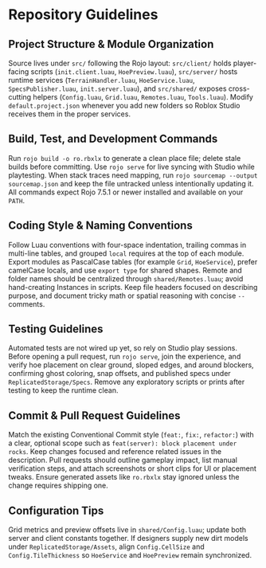# Repository Guidelines

## Project Structure & Module Organization
Source lives under `src/` following the Rojo layout: `src/client/` holds player-facing scripts (`init.client.luau`, `HoePreview.luau`), `src/server/` hosts runtime services (`TerrainHandler.luau`, `HoeService.luau`, `SpecsPublisher.luau`, `init.server.luau`), and `src/shared/` exposes cross-cutting helpers (`Config.luau`, `Grid.luau`, `Remotes.luau`, `Tools.luau`). Modify `default.project.json` whenever you add new folders so Roblox Studio receives them in the proper services.

## Build, Test, and Development Commands
Run `rojo build -o ro.rbxlx` to generate a clean place file; delete stale builds before committing. Use `rojo serve` for live syncing with Studio while playtesting. When stack traces need mapping, run `rojo sourcemap --output sourcemap.json` and keep the file untracked unless intentionally updating it. All commands expect Rojo 7.5.1 or newer installed and available on your `PATH`.

## Coding Style & Naming Conventions
Follow Luau conventions with four-space indentation, trailing commas in multi-line tables, and grouped `local` requires at the top of each module. Export modules as PascalCase tables (for example `Grid`, `HoeService`), prefer camelCase locals, and use `export type` for shared shapes. Remote and folder names should be centralized through `shared/Remotes.luau`; avoid hand-creating Instances in scripts. Keep file headers focused on describing purpose, and document tricky math or spatial reasoning with concise `--` comments.

## Testing Guidelines
Automated tests are not wired up yet, so rely on Studio play sessions. Before opening a pull request, run `rojo serve`, join the experience, and verify hoe placement on clear ground, sloped edges, and around blockers, confirming ghost coloring, snap offsets, and published specs under `ReplicatedStorage/Specs`. Remove any exploratory scripts or prints after testing to keep the runtime clean.

## Commit & Pull Request Guidelines
Match the existing Conventional Commit style (`feat:`, `fix:`, `refactor:`) with a clear, optional scope such as `feat(server): block placement under rocks`. Keep changes focused and reference related issues in the description. Pull requests should outline gameplay impact, list manual verification steps, and attach screenshots or short clips for UI or placement tweaks. Ensure generated assets like `ro.rbxlx` stay ignored unless the change requires shipping one.

## Configuration Tips
Grid metrics and preview offsets live in `shared/Config.luau`; update both server and client constants together. If designers supply new dirt models under `ReplicatedStorage/Assets`, align `Config.CellSize` and `Config.TileThickness` so `HoeService` and `HoePreview` remain synchronized.
